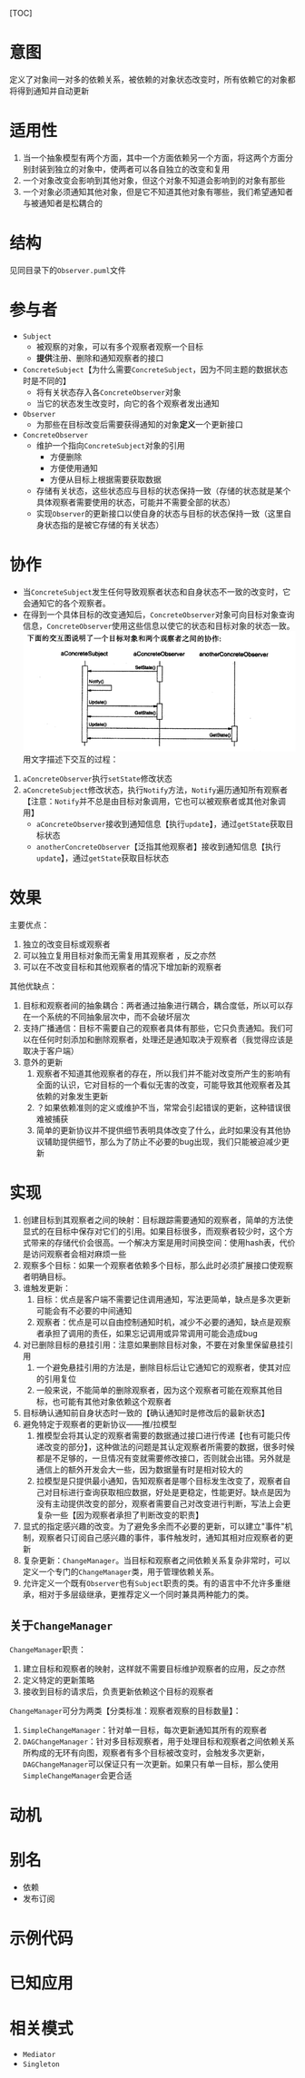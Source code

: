 [TOC]

# 意图
定义了对象间一对多的依赖关系，被依赖的对象状态改变时，所有依赖它的对象都将得到通知并自动更新

# 适用性
1. 当一个抽象模型有两个方面，其中一个方面依赖另一个方面，将这两个方面分别封装到独立的对象中，使两者可以各自独立的改变和复用
1. 一个对象改变会影响到其他对象，但这个对象不知道会影响到的对象有那些
1. 一个对象必须通知其他对象，但是它不知道其他对象有哪些，我们希望通知者与被通知者是松耦合的

# 结构
见同目录下的`Observer.puml`文件

# 参与者
- `Subject`
    - 被观察的对象，可以有多个观察者观察一个目标
    - **提供**注册、删除和通知观察者的接口
- `ConcreteSubject`【为什么需要`ConcreteSubject`，因为不同主题的数据状态时是不同的】
    - 将有关状态存入各`ConcreteObserver`对象
    - 当它的状态发生改变时，向它的各个观察者发出通知
- `Observer`
    - 为那些在目标改变后需要获得通知的对象**定义**一个更新接口   
- `ConcreteObserver`
    - 维护一个指向`ConcreteSubject`对象的引用
      - 方便删除
      - 方便使用通知
      - 方便从目标上根据需要获取数据
    - 存储有关状态，这些状态应与目标的状态保持一致（存储的状态就是某个具体观察者需要使用的状态，可能并不需要全部的状态）
    - 实现`Observer`的更新接口以使自身的状态与目标的状态保持一致（这里自身状态指的是被它存储的有关状态）

# 协作
- 当`ConcreteSubject`发生任何导致观察者状态和自身状态不一致的改变时，它会通知它的各个观察者。
- 在得到一个具体目标的改变通知后，`ConcreteObserver`对象可向目标对象查询信息，`ConcreteObserver`使用这些信息以使它的状态和目标对象的状态一致。
![img.png](Observer-目标与观察者的交互.png)
用文字描述下交互的过程：
1. `aConcreteObserver`执行`setState`修改状态
2. `aConcreteSubject`修改状态，执行`Notify`方法，`Notify`遍历通知所有观察者【注意：`Notify`并不总是由目标对象调用，它也可以被观察者或其他对象调用】
    - `aConcreteObserver`接收到通知信息【执行`update`】，通过`getState`获取目标状态
    - `anotherConcreteObserver`【泛指其他观察者】接收到通知信息【执行`update`】，通过`getState`获取目标状态

# 效果
主要优点：
1. 独立的改变目标或观察者
1. 可以独立复用目标对象而无需复用其观察者 ，反之亦然
1. 可以在不改变目标和其他观察者的情况下增加新的观察者

其他优缺点：
1. 目标和观察者间的抽象耦合：两者通过抽象进行耦合，耦合度低，所以可以存在一个系统的不同抽象层次中，而不会破坏层次
1. 支持广播通信：目标不需要自己的观察者具体有那些，它只负责通知。我们可以在任何时刻添加和删除观察者，处理还是通知取决于观察者（我觉得应该是取决于客户端）
1. 意外的更新
    1. 观察者不知道其他观察者的存在，所以我们并不能对改变所产生的影响有全面的认识，它对目标的一个看似无害的改变，可能导致其他观察者及其依赖的对象发生更新
    1. ？如果依赖准则的定义或维护不当，常常会引起错误的更新，这种错误很难被捕获
    1. 简单的更新协议并不提供细节表明具体改变了什么，此时如果没有其他协议辅助提供细节，那么为了防止不必要的bug出现，我们只能被迫减少更新

# 实现
1. 创建目标到其观察者之间的映射：目标跟踪需要通知的观察者，简单的方法使显式的在目标中保存对它们的引用。如果目标很多，而观察者较少时，这个方式带来的存储代价会很高。一个解决方案是用时间换空间：使用hash表，代价是访问观察者会相对麻烦一些
1. 观察多个目标：如果一个观察者依赖多个目标，那么此时必须扩展接口使观察者明确目标。
1. 谁触发更新：
    1. 目标：优点是客户端不需要记住调用通知，写法更简单，缺点是多次更新可能会有不必要的中间通知
    1. 观察者：优点是可以自由控制通知时机，减少不必要的通知，缺点是观察者承担了调用的责任，如果忘记调用或异常调用可能会造成bug
1. 对已删除目标的悬挂引用：注意如果删除目标对象，不要在对象里保留悬挂引用
    1. 一个避免悬挂引用的方法是，删除目标后让它通知它的观察者，使其对应的引用复位
    1. 一般来说，不能简单的删除观察者，因为这个观察者可能在观察其他目标，也可能有其他对象依赖这个观察者
1. 目标确认通知前自身状态时一致的【确认通知时是修改后的最新状态】
1. 避免特定于观察者的更新协议——推/拉模型 
    1. 推模型会将其认定的观察者需要的数据通过接口进行传递【也有可能只传递改变的部分】，这种做法的问题是其认定观察者所需要的数据，很多时候都是不足够的，一旦情况有变就需要修改接口，否则就会出错。另外就是通信上的额外开发会大一些，因为数据量有时是相对较大的
    1. 拉模型是只提供最小通知，告知观察者是哪个目标发生改变了，观察者自己对目标进行查询获取相应数据，好处是更稳定，性能更好。缺点是因为没有主动提供改变的部分，观察者需要自己对改变进行判断，写法上会更复杂一些【因为观察者承担了判断改变的职责】
1. 显式的指定感兴趣的改变。为了避免多余而不必要的更新，可以建立"事件"机制，观察者只订阅自己感兴趣的事件，事件触发时，通知其相对应观察者的更新
1. 复杂更新：`ChangeManager`。当目标和观察者之间依赖关系复杂非常时，可以定义一个专门的`ChangeManager`类，用于管理依赖关系。
1. 允许定义一个既有`Observer`也有`Subject`职责的类。有的语言中不允许多重继承，相对于多层级继承，更推荐定义一个同时兼具两种能力的类。

## 关于`ChangeManager`
`ChangeManager`职责：
1. 建立目标和观察者的映射，这样就不需要目标维护观察者的应用，反之亦然
1. 定义特定的更新策略
1. 接收到目标的请求后，负责更新依赖这个目标的观察者

`ChangeManager`可分为两类【分类标准：观察者观察的目标数量】：
1. `SimpleChangeManager`：针对单一目标，每次更新通知其所有的观察者
1. `DAGChangeManager`：针对多目标观察者，用于处理目标和观察者之间依赖关系所构成的无环有向图，观察者有多个目标被改变时，会触发多次更新，`DAGChangeManager`可以保证只有一次更新。如果只有单一目标，那么使用`SimpleChangeManager`会更合适

# 动机

# 别名
- 依赖
- 发布订阅

# 示例代码

# 已知应用

# 相关模式
- `Mediator`
- `Singleton`